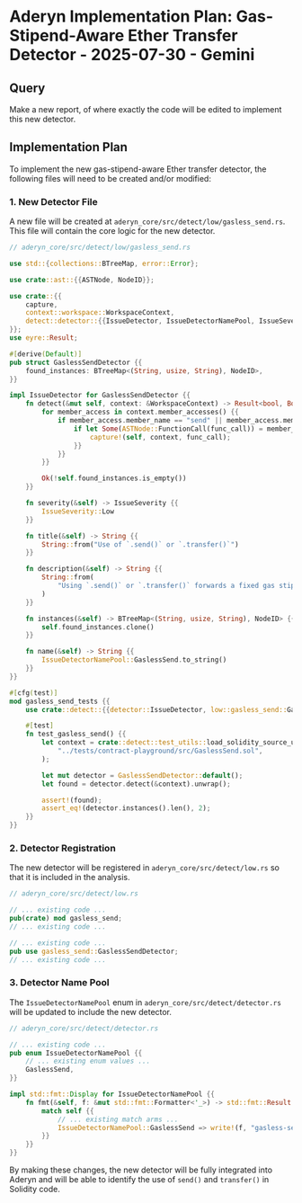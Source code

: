 
# Aderyn Implementation Plan: Gas-Stipend-Aware Ether Transfer Detector - 2025-07-30 - Gemini

## Query

Make a new report, of where exactly the code will be edited to implement this new detector.

## Implementation Plan

To implement the new gas-stipend-aware Ether transfer detector, the following files will need to be created and/or modified:

### 1. New Detector File

A new file will be created at `aderyn_core/src/detect/low/gasless_send.rs`. This file will contain the core logic for the new detector.

```rust
// aderyn_core/src/detect/low/gasless_send.rs

use std::{collections::BTreeMap, error::Error};

use crate::ast::{{ASTNode, NodeID}};

use crate::{{
    capture,
    context::workspace::WorkspaceContext,
    detect::detector::{{IssueDetector, IssueDetectorNamePool, IssueSeverity}},
}};
use eyre::Result;

#[derive(Default)]
pub struct GaslessSendDetector {{
    found_instances: BTreeMap<(String, usize, String), NodeID>,
}}

impl IssueDetector for GaslessSendDetector {{
    fn detect(&mut self, context: &WorkspaceContext) -> Result<bool, Box<dyn Error>> {{
        for member_access in context.member_accesses() {{
            if member_access.member_name == "send" || member_access.member_name == "transfer" {{
                if let Some(ASTNode::FunctionCall(func_call)) = member_access.parent(context) {{
                    capture!(self, context, func_call);
                }}
            }}
        }}

        Ok(!self.found_instances.is_empty())
    }}

    fn severity(&self) -> IssueSeverity {{
        IssueSeverity::Low
    }}

    fn title(&self) -> String {{
        String::from("Use of `.send()` or `.transfer()`")
    }}

    fn description(&self) -> String {{
        String::from(
            "Using `.send()` or `.transfer()` forwards a fixed gas stipend of 2300, which may not be sufficient for the recipient's fallback function, leading to transaction failure. It is recommended to use `.call{{value: ...}}(\"\")` instead, which forwards all available gas."
        )
    }}

    fn instances(&self) -> BTreeMap<(String, usize, String), NodeID> {{
        self.found_instances.clone()
    }}

    fn name(&self) -> String {{
        IssueDetectorNamePool::GaslessSend.to_string()
    }}
}}

#[cfg(test)]
mod gasless_send_tests {{
    use crate::detect::{{detector::IssueDetector, low::gasless_send::GaslessSendDetector}};

    #[test]
    fn test_gasless_send() {{
        let context = crate::detect::test_utils::load_solidity_source_unit(
            "../tests/contract-playground/src/GaslessSend.sol",
        );

        let mut detector = GaslessSendDetector::default();
        let found = detector.detect(&context).unwrap();

        assert!(found);
        assert_eq!(detector.instances().len(), 2);
    }}
}}
```

### 2. Detector Registration

The new detector will be registered in `aderyn_core/src/detect/low.rs` so that it is included in the analysis.

```rust
// aderyn_core/src/detect/low.rs

// ... existing code ...
pub(crate) mod gasless_send;
// ... existing code ...

// ... existing code ...
pub use gasless_send::GaslessSendDetector;
// ... existing code ...
```

### 3. Detector Name Pool

The `IssueDetectorNamePool` enum in `aderyn_core/src/detect/detector.rs` will be updated to include the new detector.

```rust
// aderyn_core/src/detect/detector.rs

// ... existing code ...
pub enum IssueDetectorNamePool {{
    // ... existing enum values ...
    GaslessSend,
}}

impl std::fmt::Display for IssueDetectorNamePool {{
    fn fmt(&self, f: &mut std::fmt::Formatter<'_>) -> std::fmt::Result {{
        match self {{
            // ... existing match arms ...
            IssueDetectorNamePool::GaslessSend => write!(f, "gasless-send"),
        }}
    }}
}}
```

By making these changes, the new detector will be fully integrated into Aderyn and will be able to identify the use of `send()` and `transfer()` in Solidity code.
